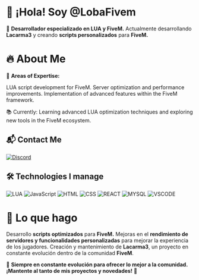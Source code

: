 # 👋 ¡Hola! Soy @LobaFivem
🚀 **Desarrollador especializado en LUA y FiveM.**
Actualmente desarrollando **Lacarma3** y creando **scripts personalizados** para **FiveM.**

# 🔥 About Me
🎯 **Areas of Expertise:**

LUA script development for FiveM.
Server optimization and performance improvements.
Implementation of advanced features within the FiveM framework.

📚 Currently:
Learning advanced LUA optimization techniques and exploring new tools in the FiveM ecosystem.
## 📬 Contact Me
[![Discord](https://skillicons.dev/icons?i=discord)](https://discord.gg/kjYUWFFsfV)

## 🛠️ Technologies I manage
![LUA](https://skillicons.dev/icons?i=lua)
![JavaScript](https://skillicons.dev/icons?i=js)
![HTML](https://skillicons.dev/icons?i=html)
![CSS](https://skillicons.dev/icons?i=css)
![REACT](https://skillicons.dev/icons?i=react)
![MYSQL](https://skillicons.dev/icons?i=mysql) 
![VSCODE](https://skillicons.dev/icons?i=vscode)


# 🌟 Lo que hago
Desarrollo **scripts optimizados** para **FiveM.**
Mejoras en el **rendimiento de servidores y funcionalidades personalizadas** para mejorar la experiencia de los jugadores.
Creación y mantenimiento de **Lacarma3**, un proyecto en constante evolución dentro de la comunidad **FiveM**.

💬 **Siempre en constante evolución para ofrecer lo mejor a la comunidad. ¡Mantente al tanto de mis proyectos y novedades!** 🚀

